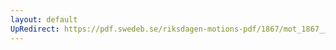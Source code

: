 ```yaml
---
layout: default
UpRedirect: https://pdf.swedeb.se/riksdagen-motions-pdf/1867/mot_1867__fk__00023/mot_1867__fk__00023_001.pdf
---
```

